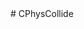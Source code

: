 <type name="CPhysCollide" category="classfunc" is="class">
	<summary>
		# CPhysCollide
	</summary>
</type>